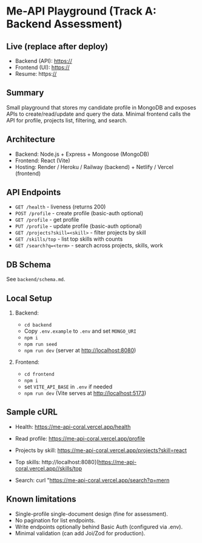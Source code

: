 # Me-API Playground (Track A: Backend Assessment)

## Live (replace after deploy)
- Backend (API): [https://<your-backend-url>](https://me-api-zu8c.onrender.com)
- Frontend (UI): [https://<your-frontend-url>](https://me-api-coral.vercel.app/)
- Resume: https:[//<your-resume-link>](https://drive.google.com/file/d/1_nA9SMOdAKmiP-Zcv1zOJPo4qgBX53Ml/view?usp=sharing)

## Summary
Small playground that stores my candidate profile in MongoDB and exposes APIs to create/read/update and query the data. Minimal frontend calls the API for profile, projects list, filtering, and search.

## Architecture
- Backend: Node.js + Express + Mongoose (MongoDB)
- Frontend: React (Vite)
- Hosting: Render / Heroku / Railway (backend) + Netlify / Vercel (frontend)

## API Endpoints
- `GET /health` - liveness (returns 200)
- `POST /profile` - create profile (basic-auth optional)
- `GET /profile` - get profile
- `PUT /profile` - update profile (basic-auth optional)
- `GET /projects?skill=<skill>` - filter projects by skill
- `GET /skills/top` - list top skills with counts
- `GET /search?q=<term>` - search across projects, skills, work

## DB Schema
See `backend/schema.md`.

## Local Setup
1. Backend:
   - `cd backend`
   - Copy `.env.example` to `.env` and set `MONGO_URI`
   - `npm i`
   - `npm run seed`
   - `npm run dev` (server at [http://localhost:8080](https://me-api-zu8c.onrender.com))

2. Frontend:
   - `cd frontend`
   - `npm i`
   - set `VITE_API_BASE` in `.env` if needed
   - `npm run dev` (Vite serves at [http://localhost:5173](https://me-api-coral.vercel.app/))

## Sample cURL
- Health:
   https://me-api-coral.vercel.app/health

- Read profile:
  https://me-api-coral.vercel.app/profile

- Projects by skill:
  https://me-api-coral.vercel.app/projects?skill=react

- Top skills:
  http://localhost:8080](https://me-api-coral.vercel.app//skills/top

- Search:
curl "https://me-api-coral.vercel.app/search?q=mern

## Known limitations
- Single-profile single-document design (fine for assessment).
- No pagination for list endpoints.
- Write endpoints optionally behind Basic Auth (configured via .env).
- Minimal validation (can add Joi/Zod for production).

